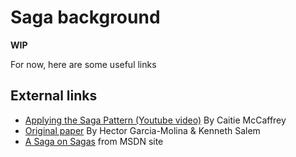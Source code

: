 # Saga background

**WIP**

For now, here are some useful links

## External links

- [Applying the Saga Pattern (Youtube video)](https://www.youtube.com/watch?v=xDuwrtwYHu8) By Caitie McCaffrey
- [Original paper](http://www.cs.cornell.edu/andru/cs711/2002fa/reading/sagas.pdf) By Hector Garcia-Molina & Kenneth Salem
- [A Saga on Sagas](https://msdn.microsoft.com/en-us/library/jj591569.aspx) from MSDN site
